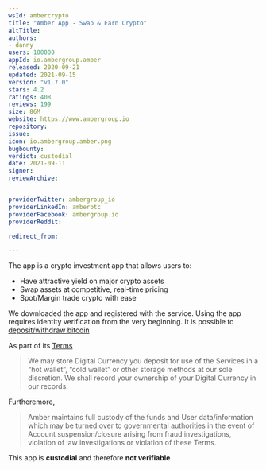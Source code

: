 ```yaml
---
wsId: ambercrypto
title: "Amber App - Swap & Earn Crypto"
altTitle: 
authors:
- danny
users: 100000
appId: io.ambergroup.amber
released: 2020-09-21
updated: 2021-09-15
version: "v1.7.0"
stars: 4.2
ratings: 408
reviews: 199
size: 86M
website: https://www.ambergroup.io
repository: 
issue: 
icon: io.ambergroup.amber.png
bugbounty: 
verdict: custodial
date: 2021-09-11
signer: 
reviewArchive:


providerTwitter: ambergroup_io
providerLinkedIn: amberbtc
providerFacebook: ambergroup.io
providerReddit: 

redirect_from:

---
```



The app is a crypto investment app that allows users to: 

- Have attractive yield on major crypto assets
- Swap assets at competitive, real-time pricing
- Spot/Margin trade crypto with ease

We downloaded the app and registered with the service. Using the app requires identity verification from the very beginning. It is possible to [deposit/withdraw bitcoin](https://support.ambergroup.io/hc/en-us/articles/900000933006-How-to-make-a-withdrawal-)

As part of its [Terms](https://www.ambergroup.io/terms)

> We may store Digital Currency you deposit for use of the Services in a “hot wallet”, “cold wallet” or other storage methods at our sole discretion. We shall record your ownership of your Digital Currency in our records.

Furtheremore, 

> Amber maintains full custody of the funds and User data/information which may be turned over to governmental authorities in the event of Account suspension/closure arising from fraud investigations, violation of law investigations or violation of these Terms.

This app is **custodial** and therefore **not verifiable** 